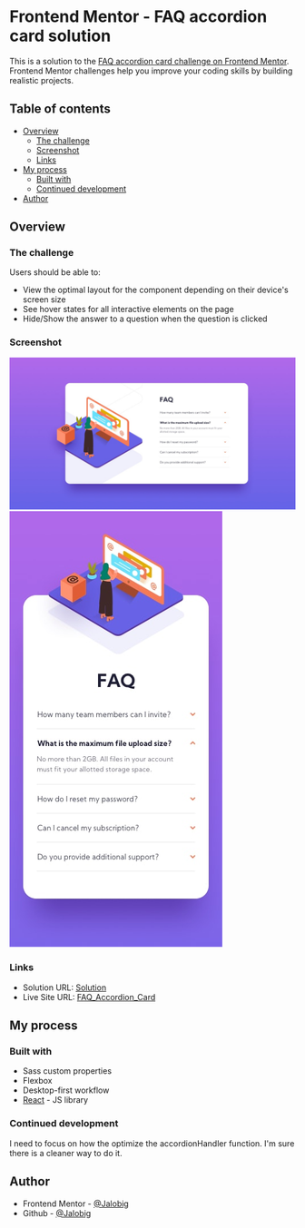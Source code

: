 # Frontend Mentor - FAQ accordion card solution

This is a solution to the [FAQ accordion card challenge on Frontend Mentor](https://www.frontendmentor.io/challenges/faq-accordion-card-XlyjD0Oam). Frontend Mentor challenges help you improve your coding skills by building realistic projects. 

## Table of contents

- [Overview](#overview)
  - [The challenge](#the-challenge)
  - [Screenshot](#screenshot)
  - [Links](#links)
- [My process](#my-process)
  - [Built with](#built-with)
  - [Continued development](#continued-development)
- [Author](#author)


## Overview

### The challenge

Users should be able to:

- View the optimal layout for the component depending on their device's screen size
- See hover states for all interactive elements on the page
- Hide/Show the answer to a question when the question is clicked

### Screenshot

![Desktop design](desktop-design.jpg)
![Mobile design](mobile-design.jpg)


### Links
- Solution URL: [Solution](https://github.com/Jalobig/faq-accordion-card)
- Live Site URL: [FAQ_Accordion_Card](https://jalobig.github.io/faq-accordion-card/)


## My process

### Built with

- Sass custom properties
- Flexbox
- Desktop-first workflow
- [React](https://reactjs.org/) - JS library


### Continued development

I need to focus on how the optimize the accordionHandler function. I'm sure there is a cleaner way to do it.


## Author

- Frontend Mentor - [@Jalobig](https://www.frontendmentor.io/profile/jalobig)
- Github - [@Jalobig](https://www.github.com/jalobig)
